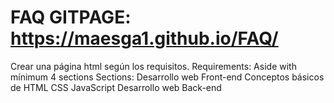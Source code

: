 
# FAQ GITPAGE: https://maesga1.github.io/FAQ/
Crear una página html según los requisitos.
Requirements:
Aside with mínimum 4 sections
Sections: 
Desarrollo web Front-end
Conceptos básicos de HTML
CSS
JavaScript
Desarrollo web Back-end
